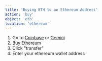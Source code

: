 ```yaml
---
title: 'Buying ETH to an Ethereum Address'
action: 'buy'
object: 'eth'
location: 'ethereum'
---
```


1. Go to [Coinbase](https://www.coinbase.com/) or [Gemini](https://www.gemini.com/uk)
2. Buy Ethereum
3. Click "transfer"
4. Enter your ethereum wallet address